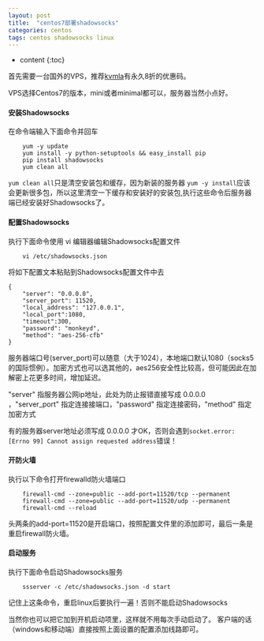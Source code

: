 ```yaml
---
layout: post
title:  "centos7部署shadowsocks"
categories: centos
tags: centos shadowsocks linux
---
```


* content
{:toc}

首先需要一台国外的VPS，推荐[kvmla](https://www.kvmla.com)有永久8折的优惠码。

VPS选择Centos7的版本，mini或者minimal都可以，服务器当然小点好。




#### 安装Shadowsocks

 在命令端输入下面命令并回车
 
```
	yum -y update
	yum install -y python-setuptools && easy_install pip
	pip install shadowsocks
	yum clean all
```

 `yum clean all`只是清空安装包和缓存，因为新装的服务器 `yum -y install`应该会更新很多包，所以这里清空一下缓存和安装好的安装包,执行这些命令后服务器端已经安装好Shadowsocks了。
 
#### 配置Shadowsocks

执行下面命令使用 vi 编辑器编辑Shadowsocks配置文件
 
```
 	vi /etc/shadowsocks.json
``` 

 将如下配置文本粘贴到Shadowsocks配置文件中去
 
```
{
	"server": "0.0.0.0",
	"server_port": 11520,
	"local_address": "127.0.0.1",
	"local_port":1080,
	"timeout":300,
	"password": "monkeyd",
	"method": "aes-256-cfb"
}
```

服务器端口号(server_port)可以随意（大于1024），本地端口默认1080（socks5的国际惯例）。加密方式也可以选其他的，aes256安全性比较高，但可能因此在加解密上花更多时间，增加延迟。

"server" 指服务器公网ip地址，此处为防止报错直接写成 0.0.0.0 ，"server_port" 指定连接接端口，"password" 指定连接密码，"method" 指定加密方式

有的服务器server地址必须写成 0.0.0.0 才OK，否则会遇到`socket.error: [Errno 99] Cannot assign requested address`错误！
 
#### 开防火墙
 
 执行以下命令打开firewalld防火墙端口
 
```
	firewall-cmd --zone=public --add-port=11520/tcp --permanent
	firewall-cmd --zone=public --add-port=11520/udp --permanent
	firewall-cmd --reload
```

头两条的add-port=11520是开启端口，按照配置文件里的添加即可，最后一条是重启firewall防火墙。
 
#### 启动服务
 
 执行下面命令启动Shadowsocks服务

```
 	ssserver -c /etc/shadowsocks.json -d start
```

 记住上这条命令，重启linux后要执行一遍！否则不能启动Shadowsocks
 
当然你也可以把它加到开机启动项里，这样就不用每次手动启动了。
 客户端的话（windows和移动端）直接按照上面设置的配置添加线路即可。
